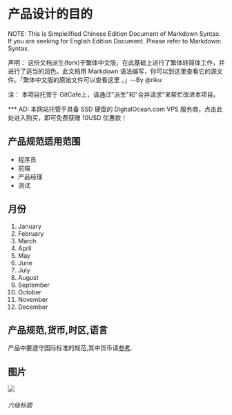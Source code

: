 # 产品设计的目的

NOTE: This is Simplelified Chinese Edition Document of Markdown Syntax. If you are seeking for English Edition Document. Please refer to Markdown: Syntax.

声明： 这份文档派生(fork)于繁体中文版，在此基础上进行了繁体转简体工作，并进行了适当的润色。此文档用 Markdown 语法编写，你可以到这里查看它的源文件。「繁体中文版的原始文件可以查看这里 。」--By @riku

注： 本项目托管于 GitCafe上，请通过"派生"和"合并请求"来帮忙改进本项目。

*** AD: 本网站托管于具备 SSD 硬盘的 DigitalOcean.com VPS 服务商，点击此处进入购买，即可免费获赠 10USD 优惠款！



## 产品规范适用范围

- 程序员
- 前端
- 产品经理
- 测试

## 月份

1. January
2. February
3. March
4. April
5. May
6. June
7. July
8. August
9. September
10. October
11. November
12. December




## 产品规范,货币,时区,语言

产品中要遵守国际标准的规范,其中货币请[参考](http://www.baidu.com).

## 图片

![](http://proc.iifs.ifeng.com/blog/2015/04/25/l6KhypeThZeboZy51q2FkJujvJWZoZqpya!Yp2Vra5pubGqbb2yQwm2XZ5aX3mRmlJLCZJWPYZLBo6eX.jpg)
###### 六级标题
